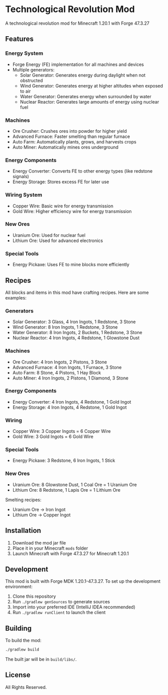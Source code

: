 # Technological Revolution Mod

A technological revolution mod for Minecraft 1.20.1 with Forge 47.3.27

## Features

### Energy System
- Forge Energy (FE) implementation for all machines and devices
- Multiple generators:
  - Solar Generator: Generates energy during daylight when not obstructed
  - Wind Generator: Generates energy at higher altitudes when exposed to air
  - Water Generator: Generates energy when surrounded by water
  - Nuclear Reactor: Generates large amounts of energy using nuclear fuel

### Machines
- Ore Crusher: Crushes ores into powder for higher yield
- Advanced Furnace: Faster smelting than regular furnace
- Auto Farm: Automatically plants, grows, and harvests crops
- Auto Miner: Automatically mines ores underground

### Energy Components
- Energy Converter: Converts FE to other energy types (like redstone signals)
- Energy Storage: Stores excess FE for later use

### Wiring System
- Copper Wire: Basic wire for energy transmission
- Gold Wire: Higher efficiency wire for energy transmission

### New Ores
- Uranium Ore: Used for nuclear fuel
- Lithium Ore: Used for advanced electronics

### Special Tools
- Energy Pickaxe: Uses FE to mine blocks more efficiently

## Recipes

All blocks and items in this mod have crafting recipes. Here are some examples:

### Generators
- Solar Generator: 3 Glass, 4 Iron Ingots, 1 Redstone, 3 Stone
- Wind Generator: 8 Iron Ingots, 1 Redstone, 3 Stone
- Water Generator: 8 Iron Ingots, 2 Buckets, 1 Redstone, 3 Stone
- Nuclear Reactor: 4 Iron Ingots, 4 Redstone, 1 Glowstone Dust

### Machines
- Ore Crusher: 4 Iron Ingots, 2 Pistons, 3 Stone
- Advanced Furnace: 4 Iron Ingots, 1 Furnace, 3 Stone
- Auto Farm: 8 Stone, 4 Pistons, 1 Hay Block
- Auto Miner: 4 Iron Ingots, 2 Pistons, 1 Diamond, 3 Stone

### Energy Components
- Energy Converter: 4 Iron Ingots, 4 Redstone, 1 Gold Ingot
- Energy Storage: 4 Iron Ingots, 4 Redstone, 1 Gold Ingot

### Wiring
- Copper Wire: 3 Copper Ingots = 6 Copper Wire
- Gold Wire: 3 Gold Ingots = 6 Gold Wire

### Special Tools
- Energy Pickaxe: 3 Redstone, 6 Iron Ingots, 1 Stick

### New Ores
- Uranium Ore: 8 Glowstone Dust, 1 Coal Ore = 1 Uranium Ore
- Lithium Ore: 8 Redstone, 1 Lapis Ore = 1 Lithium Ore

Smelting recipes:
- Uranium Ore → Iron Ingot
- Lithium Ore → Copper Ingot

## Installation

1. Download the mod jar file
2. Place it in your Minecraft `mods` folder
3. Launch Minecraft with Forge 47.3.27 for Minecraft 1.20.1

## Development

This mod is built with Forge MDK 1.20.1-47.3.27. To set up the development environment:

1. Clone this repository
2. Run `./gradlew genSources` to generate sources
3. Import into your preferred IDE (IntelliJ IDEA recommended)
4. Run `./gradlew runClient` to launch the client

## Building

To build the mod:
```bash
./gradlew build
```

The built jar will be in `build/libs/`.

## License

All Rights Reserved.
